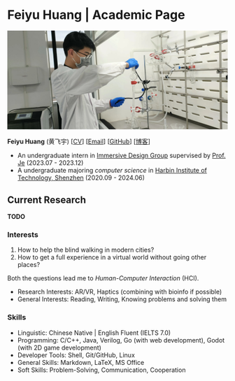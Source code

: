 # Feiyu Huang | Academic Page

![Feiyu Huang](./assets/huang-in-lab.jpg)

**Feiyu Huang** (黄飞宇) [[CV](./assets/CV.pdf)] [[Email](mailto:0711feiyu@gmail.com)] [[GitHub](https://github.com/huang-feiyu)] [[博客](https://xn--29s704loyd.com/)]

- An undergraduate intern in [Immersive Design Group](https://www.seungwooje.com/home) supervised by [Prof. Je](https://www.seungwooje.com/) (2023.07 - 2023.12)
- A undergraduate majoring *computer science* in [Harbin Institute of Technology, Shenzhen](http://en.hitsz.edu.cn/) (2020.09 - 2024.06)

## Current Research

**TODO**

### Interests

1. How to help the blind walking in modern cities?
2. How to get a full experience in a virtual world without going other places?

Both the questions lead me to *Human-Computer Interaction* (HCI).

* Research Interests: AR/VR, Haptics (combining with bioinfo if possible)
* General Interests: Reading, Writing, Knowing problems and solving them

### Skills

* Linguistic: Chinese Native \| English Fluent (IELTS 7.0)
* Programming: C/C++, Java, Verilog, Go (with web development), Godot (with 2D game development)
* Developer Tools: Shell, Git/GitHub, Linux
* General Skills: Markdown, LaTeX, MS Office
* Soft Skills: Problem-Solving, Communication, Cooperation
